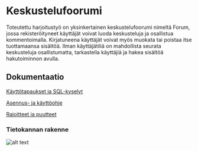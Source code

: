 # Keskustelufoorumi
Toteutettu harjoitustyö on yksinkertainen keskustelufoorumi nimeltä Forum, jossa rekisteröityneet käyttäjät voivat luoda keskusteluja ja osallistua kommentoimalla. Kirjatuneena käyttäjät voivat myös muokata tai poistaa itse tuottamaansa sisältöä. Ilman käyttäjätiliä on mahdollista seurata keskusteluja osallistumatta, tarkastella käyttäjiä ja hakea sisältöä hakutoiminnon avulla. 

## Dokumentaatio

[Käyttötapaukset ja SQL-kyselyt](https://github.com/riiraty/tietokantasovellus/blob/master/documentation/kayttotapaukset.md)

[Asennus- ja käyttöohje](https://github.com/riiraty/tietokantasovellus/blob/master/documentation/asennus-_ja_kayttoohje.md)

[Rajoitteet ja puutteet](https://github.com/riiraty/tietokantasovellus/blob/master/documentation/rajoitteet_ja_puutteet.md)

### Tietokannan rakenne

![alt text](https://github.com/riiraty/tietokantasovellus/blob/master/documentation/pics/forum_database_schema2.png "Database tables")